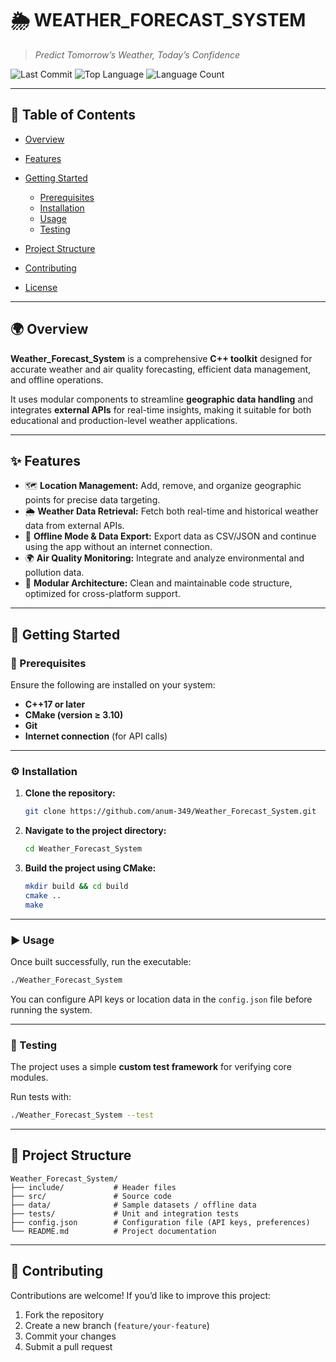 # 🌦️ WEATHER_FORECAST_SYSTEM

> *Predict Tomorrow’s Weather, Today’s Confidence*

![Last Commit](https://img.shields.io/github/last-commit/anum-349/Weather_Forecast_System?style=flat\&logo=git\&logoColor=white\&color=0080ff)
![Top Language](https://img.shields.io/github/languages/top/anum-349/Weather_Forecast_System?style=flat\&color=0080ff)
![Language Count](https://img.shields.io/github/languages/count/anum-349/Weather_Forecast_System?style=flat\&color=0080ff)

---

## 🧭 Table of Contents

* [Overview](#overview)
* [Features](#features)
* [Getting Started](#getting-started)

  * [Prerequisites](#prerequisites)
  * [Installation](#installation)
  * [Usage](#usage)
  * [Testing](#testing)
* [Project Structure](#project-structure)
* [Contributing](#contributing)
* [License](#license)

---

## 🌍 Overview

**Weather_Forecast_System** is a comprehensive **C++ toolkit** designed for accurate weather and air quality forecasting, efficient data management, and offline operations.

It uses modular components to streamline **geographic data handling** and integrates **external APIs** for real-time insights, making it suitable for both educational and production-level weather applications.

---

## ✨ Features

* 🗺️ **Location Management:** Add, remove, and organize geographic points for precise data targeting.
* 🌦️ **Weather Data Retrieval:** Fetch both real-time and historical weather data from external APIs.
* 💾 **Offline Mode & Data Export:** Export data as CSV/JSON and continue using the app without an internet connection.
* 🌍 **Air Quality Monitoring:** Integrate and analyze environmental and pollution data.
* 🔧 **Modular Architecture:** Clean and maintainable code structure, optimized for cross-platform support.

---

## 🚀 Getting Started

### 🧩 Prerequisites

Ensure the following are installed on your system:

* **C++17 or later**
* **CMake (version ≥ 3.10)**
* **Git**
* **Internet connection** (for API calls)

---

### ⚙️ Installation

1. **Clone the repository:**

   ```bash
   git clone https://github.com/anum-349/Weather_Forecast_System.git
   ```

2. **Navigate to the project directory:**

   ```bash
   cd Weather_Forecast_System
   ```

3. **Build the project using CMake:**

   ```bash
   mkdir build && cd build
   cmake ..
   make
   ```

---

### ▶️ Usage

Once built successfully, run the executable:

```bash
./Weather_Forecast_System
```

You can configure API keys or location data in the `config.json` file before running the system.

---

### 🧪 Testing

The project uses a simple **custom test framework** for verifying core modules.

Run tests with:

```bash
./Weather_Forecast_System --test
```

---

## 📁 Project Structure

```
Weather_Forecast_System/
├── include/           # Header files
├── src/               # Source code
├── data/              # Sample datasets / offline data
├── tests/             # Unit and integration tests
├── config.json        # Configuration file (API keys, preferences)
└── README.md          # Project documentation
```

---

## 🤝 Contributing

Contributions are welcome!
If you’d like to improve this project:

1. Fork the repository
2. Create a new branch (`feature/your-feature`)
3. Commit your changes
4. Submit a pull request

